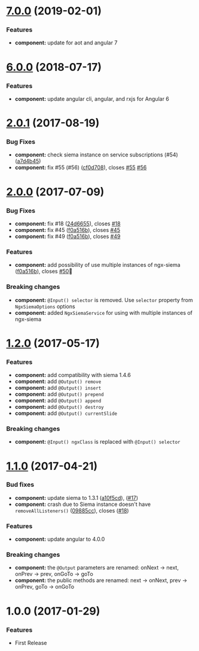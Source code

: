 <a name="7.0.0"></a>
# [7.0.0](https://github.com/lexzhukov/ngx-siema/compare/6.0.0...7.0.0) (2019-02-01)

### Features

* **component:** update for aot and angular 7

<a name="6.0.0"></a>
# [6.0.0](https://github.com/lexzhukov/ngx-siema/compare/2.0.1...6.0.0) (2018-07-17)

### Features

* **component:** update angular cli, angular, and rxjs for Angular 6

<a name="2.0.1"></a>
# [2.0.1](https://github.com/lexzhukov/ngx-siema/compare/2.0.0...2.0.1) (2017-08-19)


### Bug Fixes

* **component:** check siema instance on service subscriptions (#54) ([a7d4b45](https://github.com/lexzhukov/ngx-siema/commit/a7d4b45))
* **component:** fix #55 (#56) ([cf0d708](https://github.com/lexzhukov/ngx-siema/commit/cf0d708)), closes [#55](https://github.com/lexzhukov/ngx-siema/issues/55) [#56](https://github.com/lexzhukov/ngx-siema/issues/56)

<a name="2.0.0"></a>
# [2.0.0](https://github.com/lexzhukov/ngx-siema/compare/1.2.0...2.0.0) (2017-07-09)


### Bug Fixes

* **component:** fix #18 ([24d6655](https://github.com/lexzhukov/ngx-siema/commit/24d6655)), closes [#18](https://github.com/lexzhukov/ngx-siema/issues/18)
* **component:** fix #45 ([f0a516b](https://github.com/lexzhukov/ngx-siema/commit/f0a516b)), closes [#45](https://github.com/lexzhukov/ngx-siema/issues/45)
* **component:** fix #49 ([f0a516b](https://github.com/lexzhukov/ngx-siema/commit/f0a516b)), closes [#49](https://github.com/lexzhukov/ngx-siema/issues/49)


### Features

* **component:** add possibility of use multiple instances of ngx-siema ([f0a516b](https://github.com/lexzhukov/ngx-siema/commit/f0a516b)), closes [#50](https://github.com/lexzhukov/ngx-siema/issues/50):tada:


### Breaking changes

* **component:** `@Input() selector` is removed. Use `selector` property from `NgxSiemaOptions` options
* **component:** added `NgxSiemaService` for using with multiple instances of ngx-siema

<a name="1.2.0"></a>
# [1.2.0](https://github.com/lexzhukov/ngx-siema/compare/1.1.0...1.2.0) (2017-05-17)

### Features

* **component:** add compatibility with siema 1.4.6
* **component:** add `@Output() remove`
* **component:** add `@Output() insert`
* **component:** add `@Output() prepend`
* **component:** add `@Output() append`
* **component:** add `@Output() destroy`
* **component:** add `@Output() currentSlide`

### Breaking changes

* **component:** `@Input() ngxClass` is replaced with `@Input() selector`

<a name="1.1.0"></a>
# [1.1.0](https://github.com/lexzhukov/ngx-siema/compare/1.0.0...1.1.0) (2017-04-21)

### Bud fixes

* **component:** update siema to 1.3.1 ([a10f5cd](https://github.com/lexzhukov/ngx-siema/commit/a10f5cdb492180fa689ff30ea8c7123ce54c11c5)), ([#17](https://github.com/lexzhukov/ngx-siema/pull/17))
* **component:** crash due to Siema instance doesn't have `removeAllListeners()` ([09885cc](https://github.com/lexzhukov/ngx-siema/commit/09885cc143c3a09d9f42c4011a39bbaf1d9ccbcd)), closes ([#18](https://github.com/lexzhukov/ngx-siema/issues/18))

### Features

* **component:** update angular to 4.0.0

### Breaking changes

* **component:** the `@Output` parameters are renamed: onNext -> next, onPrev -> prev, onGoTo -> goTo
* **component:** the public methods are renamed: next -> onNext, prev -> onPrev, goTo -> onGoTo

<a name="1.0.0"></a>
# 1.0.0 (2017-01-29)

### Features

* First Release
